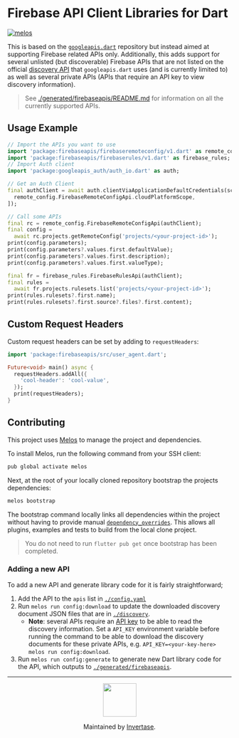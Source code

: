 # Firebase API Client Libraries for Dart

[![melos](https://img.shields.io/badge/maintained%20with-melos-f700ff.svg?style=flat-square)](https://github.com/invertase/melos)

This is based on the [`googleapis.dart`](https://github.com/google/googleapis.dart) repository but instead aimed at supporting Firebase related APIs only. Additionally, this adds support for several unlisted (but discoverable) Firebase APIs that are not listed on the official [discovery API](https://discovery.googleapis.com/discovery/v1/apis) that `googleapis.dart` uses (and is currently limited to) as well as several private APIs (APIs that require an API key to view discovery information).

> See [./generated/firebaseapis/README.md](./generated/firebaseapis/README.md) for information on all the currently supported APIs.

## Usage Example

```dart
// Import the APIs you want to use
import 'package:firebaseapis/firebaseremoteconfig/v1.dart' as remote_config;
import 'package:firebaseapis/firebaserules/v1.dart' as firebase_rules;
// Import Auth client
import 'package:googleapis_auth/auth_io.dart' as auth;

// Get an Auth Client
final authClient = await auth.clientViaApplicationDefaultCredentials(scopes: [
  remote_config.FirebaseRemoteConfigApi.cloudPlatformScope,
]);

// Call some APIs
final rc = remote_config.FirebaseRemoteConfigApi(authClient);
final config =
  await rc.projects.getRemoteConfig('projects/<your-project-id>');
print(config.parameters);
print(config.parameters?.values.first.defaultValue);
print(config.parameters?.values.first.description);
print(config.parameters?.values.first.valueType);

final fr = firebase_rules.FirebaseRulesApi(authClient);
final rules =
  await fr.projects.rulesets.list('projects/<your-project-id>');
print(rules.rulesets?.first.name);
print(rules.rulesets?.first.source?.files?.first.content);
```

## Custom Request Headers

Custom request headers can be set by adding to `requestHeaders`:

```dart
import 'package:firebaseapis/src/user_agent.dart';

Future<void> main() async {
  requestHeaders.addAll({
    'cool-header': 'cool-value',
  });
  print(requestHeaders);
}
```

## Contributing

This project uses [Melos](https://github.com/invertase/melos) to manage the project and dependencies.

To install Melos, run the following command from your SSH client:

```bash
pub global activate melos
```

Next, at the root of your locally cloned repository bootstrap the projects dependencies:

```bash
melos bootstrap
```

The bootstrap command locally links all dependencies within the project without having to
provide manual [`dependency_overrides`](https://dart.dev/tools/pub/pubspec). This allows all
plugins, examples and tests to build from the local clone project.

> You do not need to run `flutter pub get` once bootstrap has been completed.

### Adding a new API

To add a new API and generate library code for it is fairly straightforward;

1.  Add the API to the `apis` list in [`./config.yaml`](config.yaml)
2.  Run `melos run config:download` to update the downloaded discovery document JSON files that are in [`./discovery`](discovery).
    - **Note**: several APIs require an [API key](https://cloud.google.com/docs/authentication/api-keys) to be able to read the discovery information. Set a `API_KEY` environment variable before running the command to be able to download the discovery documents for these private APIs, e.g. `API_KEY=<your-key-here> melos run config:download`.
3.  Run `melos run config:generate` to generate new Dart library code for the API, which outputs to [`./generated/firebaseapis`](generated/firebaseapis).

---

<p align="center">
  <a href="https://invertase.io/?utm_source=readme&utm_medium=footer&utm_campaign=firebaseapis">
    <img width="75px" src="https://static.invertase.io/assets/invertase/invertase-rounded-avatar.png">
  </a>
  <p align="center">
    Maintained by <a href="https://invertase.io/?utm_source=readme&utm_medium=footer&utm_campaign=firebaseapis">Invertase</a>.
  </p>
</p>
